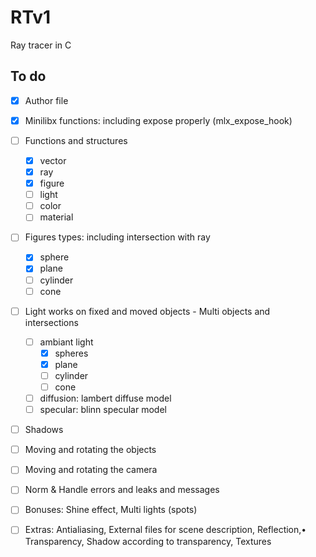 # RTv1

Ray tracer in C

## To do

- [X] Author file
- [X] Minilibx functions: including expose properly (mlx_expose_hook)
- [ ] Functions and structures 
    - [X] vector
    - [X] ray
    - [X] figure
    - [ ] light
    - [ ] color
    - [ ] material
- [ ] Figures types: including intersection with ray
    - [X] sphere
    - [X] plane
    - [ ] cylinder
    - [ ] cone
- [ ] Light works on fixed and moved objects - Multi objects and intersections
    - [ ] ambiant light
        - [X] spheres
        - [X] plane
        - [ ] cylinder
        - [ ] cone
    - [ ] diffusion: lambert diffuse model
    - [ ] specular: blinn specular model
- [ ] Shadows
- [ ] Moving and rotating the objects
- [ ] Moving and rotating the camera
- [ ] Norm & Handle errors and leaks and messages
- [ ] Bonuses: Shine effect, Multi lights (spots)

- [ ] Extras: Antialiasing, External files for scene description, Reflection,• Transparency, Shadow according to transparency, Textures
